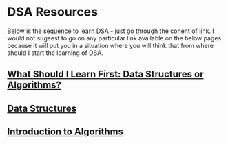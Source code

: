 # DSA Resources
Below is the sequence to learn DSA - just go through the conent of link. I would not sugeest to go on any particular link available on the below pages because it will put 
you in a situation where you will think that from where should I start the learning of DSA.
## [What Should I Learn First: Data Structures or Algorithms?](https://www.geeksforgeeks.org/what-should-i-learn-first-data-structures-or-algorithms/)
## [Data Structures](https://www.geeksforgeeks.org/data-structures/?ref=shm)
## [Introduction to Algorithms](https://www.geeksforgeeks.org/introduction-to-algorithms/?ref=roadmap)

